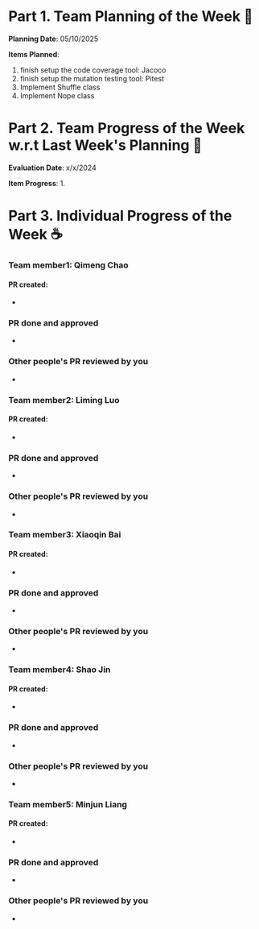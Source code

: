 # Part 1. Team Planning of the Week :ledger:
**Planning Date**: 05/10/2025

**Items Planned**:
1. finish setup the code coverage tool: Jacoco
2. finish setup the mutation testing tool: Pitest
3. Implement Shuffle class
4. Implement Nope class


# Part 2. Team Progress of the Week w.r.t Last Week's Planning :green_book:
**Evaluation Date**: x/x/2024

**Item Progress**:
1. 

# Part 3. Individual Progress of the Week :coffee:

### Team member1: Qimeng Chao
#### PR created:
- 

### PR done and approved
- 

### Other people's PR reviewed by you
- 

### Team member2: Liming Luo
#### PR created:
- 

### PR done and approved
- 

### Other people's PR reviewed by you
- 

### Team member3: Xiaoqin Bai
#### PR created:
- 

### PR done and approved
- 

### Other people's PR reviewed by you
- 

### Team member4: Shao Jin
#### PR created:
- 

### PR done and approved
- 

### Other people's PR reviewed by you
- 

### Team member5: Minjun Liang
#### PR created:
- 

### PR done and approved
- 

### Other people's PR reviewed by you
- 